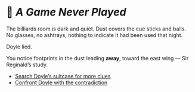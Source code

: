 # 🎱 *A Game Never Played*

The billiards room is dark and quiet. Dust covers the cue sticks and balls. No glasses, no ashtrays, nothing to indicate it had been used that night.

Doyle lied.

You notice footprints in the dust leading **away**, toward the east wing — Sir Reginald’s study.

* [Search Doyle’s suitcase for more clues](scene-suitcase.md)
* [Confront Doyle with the contradiction](scene-doyle-2.md)
